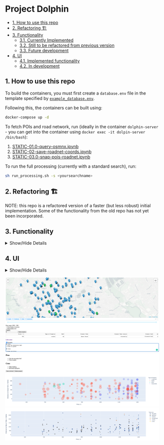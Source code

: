 # Project Dolphin <!-- omit in toc -->

- [1. How to use this repo](#1-how-to-use-this-repo)
- [2. Refactoring 🏗️](#2-refactoring-️)
- [3. Functionality](#3-functionality)
  - [3.1. Currently Implemented](#31-currently-implemented)
  - [3.2. Still to be refactored from previous version](#32-still-to-be-refactored-from-previous-version)
  - [3.3. Future development](#33-future-development)
- [4. UI](#4-ui)
  - [4.1. Implemented functionality](#41-implemented-functionality)
  - [4.2. In development](#42-in-development)


## 1. How to use this repo

To build the containers, you must first create a `database.env` file in the template specified by [`example_database.env`](example_database.env).

Following this, the containers can be built using:

```bash
docker-compose up -d
```


To fetch POIs and road network, run (ideally in the container `dolphin-server` - you can get into the container using `docker exec -it dolpin-server /bin/bash`):
1. [STATIC-01.0-query-osmnx.ipynb](notebooks/STATIC-01.0-query-osmnx.ipynb)
2. [STATIC-02-save-roadnet-coords.ipynb](notebooks/STATIC-02.0-save-roadnet-coords.ipynb)
3. [STATIC-03.0-snap-pois-roadnet.ipynb](notebooks/STATIC-03.0-snap-pois-roadnet.ipynb)

To run the full processing (currently with a standard search), run:

```bash
sh run_processing.sh -s <yoursearchname>
```



## 2. Refactoring 🏗️

NOTE: this repo is a refactored version of a faster (but less robust) initial implementation. Some of the functionality from the old repo has not yet been incorporated.

## 3. Functionality

<details>
    <summary> Show/Hide Details</summary>


### 3.1. Currently Implemented

This repo carries out the following on each update:
1. Scrape properties from RightMove
2. Cross-reference against currently processed properties to minimise computation
3. Geocode properties
4. Convert to bng coordinates for measurements in metres
5. Finds closest of each type of point of interest (POI) eg. tube stations, parks
6. Finds distances to these POIs along the road network

### 3.2. Still to be refactored from previous version

* Incorporating custom points of interest (POIs) eg. location of friends

### 3.3. Future development

* Improve scraping to gather more data
  * Facilities in the flat
  * Square footage
  * Number of bathrooms
  * Furnished vs. unfurnished
  * Broadband speed
* Schedule processing with airflow


</details>

## 4. UI

<details>
    <summary> Show/Hide Details</summary>

The current version of this repo is being refactored 🏗️, so the code for generating the dashboard is not yet published.

Attached below are screenshots of the user interface in the original version (the one that I used to find my current flat!).

### 4.1. Implemented functionality

* Choosing properties to view (and display url)
* Markdown commenting which will save to the database
* Viewing properties on a map
* Marking properties as favourites
    * You can also filter to only include favourited properties


### 4.2. In development

* Fully customiseable bubble plots, with variables specified by user
  * Can be distances from user-specified POIs or other useful metrics

</details>


![Map screenshot](figures/app_screenshot1.png)
![Bubble plots screenshot 1](figures/app_screenshot2.png)
![Bubble plots screenshot 2](figures/app_screenshot3.png)